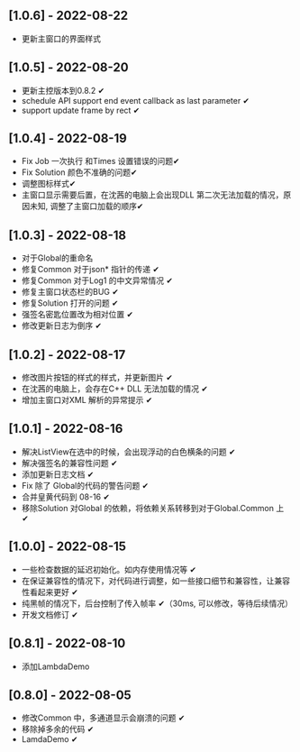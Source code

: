 ## [1.0.6] - 2022-08-22

- 更新主窗口的界面样式

## [1.0.5] - 2022-08-20

- 更新主控版本到0.8.2 ✔
- schedule API support end event callback as last parameter ✔
- support update frame by rect ✔

## [1.0.4] - 2022-08-19

- Fix  Job 一次执行 和Times 设置错误的问题✔
- Fix Solution 颜色不准确的问题✔
- 调整图标样式✔
- 主窗口显示需要后置，在沈茜的电脑上会出现DLL 第二次无法加载的情况，原因未知, 调整了主窗口加载的顺序✔

## [1.0.3] - 2022-08-18

- 对于Global的重命名  
- 修复Common 对于json* 指针的传递 ✔
- 修复Common 对于Log1 的中文异常情况 ✔
- 修复主窗口状态栏的BUG ✔
- 修复Solution 打开的问题 ✔
- 强签名密匙位置改为相对位置  ✔
- 修改更新日志为倒序 ✔

## [1.0.2] - 2022-08-17

- 修改图片按钮的样式的样式，并更新图片  ✔
- 在沈茜的电脑上，会存在C++ DLL 无法加载的情况 ✔
- 增加主窗口对XML 解析的异常提示 ✔

## [1.0.1] - 2022-08-16

- 解决ListView在选中的时候，会出现浮动的白色横条的问题 ✔
- 解决强签名的兼容性问题 ✔  
- 添加更新日志文档 ✔
- Fix 除了 Global的代码的警告问题 ✔
- 合并皇黄代码到 08-16 ✔
- 移除Solution 对Global 的依赖，将依赖关系转移到对于Global.Common 上 ✔

## [1.0.0] - 2022-08-15

- 一些检查数据的延迟初始化。如内存使用情况等  ✔
- 在保证兼容性的情况下，对代码进行调整，如一些接口细节和兼容性，让兼容性看起来更好  ✔
- 纯黑帧的情况下，后台控制了传入帧率   ✔（30ms, 可以修改，等待后续情况）
- 开发文档修订 ✔

## [0.8.1] - 2022-08-10

- 添加LambdaDemo

## [0.8.0] - 2022-08-05

- 修改Common 中，多通道显示会崩溃的问题 ✔
- 移除掉多余的代码 ✔
- LamdaDemo ✔
